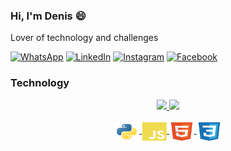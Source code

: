 ### Hi, I'm Denis 😄
Lover of technology and challenges

[![WhatsApp](https://img.shields.io/badge/WhatsApp-25D366?style=for-the-badge&logo=whatsapp&logoColor=white)](https://api.whatsapp.com/send?phone=5543991038557) [![LinkedIn](https://img.shields.io/badge/LinkedIn-0077B5?style=for-the-badge&logo=linkedin&logoColor=white)](https://www.linkedin.com/in/denisms/) 
[![Instagram](https://img.shields.io/badge/Instagram-E4405F?style=for-the-badge&logo=instagram&logoColor=white)](https://www.instagram.com/de.muniz/) 
[![Facebook](https://img.shields.io/badge/Facebook-1877F2?style=for-the-badge&logo=facebook&logoColor=white)](https://www.facebook.com/denisms3/) 

### Technology

<div align="center">
  <a href="https://github.com/denisms7">
  <img height="180em" src="https://github-readme-stats.vercel.app/api/top-langs/?username=denisms7&layout=compact&show_icons=true&theme=dark"/>
  <img height="180em" src="https://github-readme-stats.vercel.app/api?username=denisms7&show_icons=true&theme=dark"/>
</div>
  
 <div align="center" style="display: inline_block"><br>
   <img align="center" alt="Python" height="30" width="40" src="https://raw.githubusercontent.com/devicons/devicon/master/icons/python/python-original.svg">
  <img align="center" alt="Js" height="30" width="40" src="https://raw.githubusercontent.com/devicons/devicon/master/icons/javascript/javascript-plain.svg">
  <img align="center" alt="HTML" height="30" width="40" src="https://raw.githubusercontent.com/devicons/devicon/master/icons/html5/html5-original.svg">
  <img align="center" alt="CSS" height="30" width="40" src="https://raw.githubusercontent.com/devicons/devicon/master/icons/css3/css3-original.svg">
</div>
  

